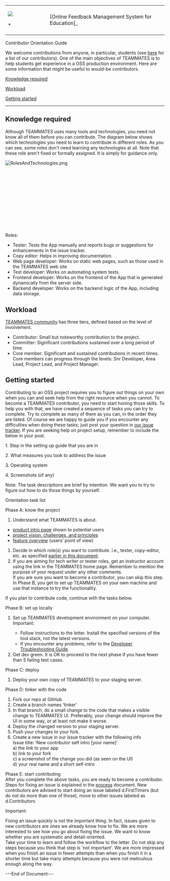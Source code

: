 <span></span>

<a id="t.5621e0664617dbc26979d2bea69c233a4dd3d439"></a><a id="t.0"></a>

<table class="c20">

<tbody>

<tr class="c15">

<td class="c18 c24" colspan="1" rowspan="1">

<span style="overflow: hidden; display: inline-block; margin: 0.00px 0.00px; border: 0.00px solid #000000; transform: rotate(0.00rad) translateZ(0px); -webkit-transform: rotate(0.00rad) translateZ(0px); width: 108.00px; height: 34.00px;">![](https://lh3.googleusercontent.com/3_t_qTGZ6i4RkTsl3w0nI1nemcjq12C3o7K_m4vi02HavW0hRpN5IFPw3waSXng9u_n2z9_rX0u0_0y4ImZUKu95KK5AggDKtwJXW9P9UpyACeJxwHqqLK-F-nnHgHA)</span><span class="c18">*</span>

</td>

<td class="c18 c25" colspan="1" rowspan="1">

<span class="c5 c18 c21">[Online Feedback Management System for Education]</span><span class="c5 c11 c16">_</span>

</td>

</tr>

</tbody>

</table>

<span></span>

<span></span>

<span class="c5 c14">Contributor Orientation Guide</span>

<span></span>

<span>We</span> <span>welcome contributions from anyone, in particular, students (see</span> <span class="c0">[here](https://www.google.com/url?q=http://teammatesv4.appspot.com/about.html&sa=D&ust=1455532227208000&usg=AFQjCNE2HQWbmYPQLZnoH2wMZc-e8uCLyQ)</span><span> for a list of our contributors). One of the main objectives of TEAMMATES is to help students get experience in a OSS production environment. Here are some information that might be useful to would-be contributors.</span>

<span class="c11 c32"></span>

<span class="c0">[Knowledge required](#h.abftcg92xk1k)</span>

<span class="c0">[Workload](#h.8yn20iebwilp)</span>

<span class="c0">[Getting started](#h.4es3v3yquxal)</span>

* * *

<span class="c11 c33"></span>

## <a id="h.abftcg92xk1k"></a><span>Knowledge required</span>

<span>Although TEAMMATES uses many tools and technologies, you need not know all of them before you can contribute. The diagram below shows which technologies you need to learn to contribute in different roles. As you can see, some roles don't need learning any technologies at all. Note that these role aren't fixed or formally assigned. It is simply for guidance only.</span>

<span></span>

<span style="overflow: hidden; display: inline-block; margin: 0.00px 0.00px; border: 0.00px solid #000000; transform: rotate(0.00rad) translateZ(0px); -webkit-transform: rotate(0.00rad) translateZ(0px); width: 624.00px; height: 213.33px;">![RolesAndTechnologies.png](https://lh4.googleusercontent.com/1uUdkzDIhDiARxXnhpzYR5nffDbKNOgUi4DZs13WR6Eb-CPz0JgjbUoFneXB4V3PttO64Vrx1b8VM8YS3Viidk5DnHI0UPeKwGxmyq16Ba-9EnwkIMHyLAFsDIz-LRw-)</span>

<span></span>

<span class="c5">Roles:</span>

<a id="id.49lgk6iu1w59"></a>

*   <span class="c5">Tester:</span><span> Tests the App manually and reports bugs or suggestions for enhancements in the issue tracker.</span>
*   <span class="c5">Copy editor:</span><span> Helps in improving documentation.</span>
*   <span class="c5">Web page developer:</span><span> Works on static web pages, such as those used in the TEAMMATES web site</span>
*   <span class="c5">Test developer:</span><span> Works on automating system tests.</span>
*   <span class="c5">Frontend developer:</span><span> Works on the frontend of the App that is generated dynamically from the server side.</span>
*   <span class="c5">Backend developer:</span><span> Works on the backend logic of the App, including data storage.</span>

## <a id="h.8yn20iebwilp"></a><span>Workload</span>

<span class="c0">[TEAMMATES community](https://www.google.com/url?q=https://teammatesv4.appspot.com/about.html&sa=D&ust=1455532227213000&usg=AFQjCNEKJgEmHIVv5D6jbi9PNlLrShUuIw)</span><span> has three tiers, defined based on the level of involvement.</span>

*   <span class="c5">Contributor:</span> <span>Small but noteworthy contribution to the project.</span>
*   <span class="c5">Committer:</span> <span>Significant contributions sustained over a long period of time.</span>
*   <span class="c5">Core member:</span> <span>Significant and sustained contributions in recent times. Core members can progress through the levels: Snr Developer, Area Lead, Project Lead, and Project Manager.</span>

## <a id="h.4es3v3yquxal"></a><span>Getting started</span>

<span>Contributing to an OSS project requires you to figure out things on your own when you can and seek help from the right resource when you cannot. To become a TEAMMATES contributor, you need to start honing those skills. To help you with that, we have created a sequence of tasks you can try to complete.  Try to complete as many of them as you can, in the order they are listed. Of course we are happy to guide you if you encounter any difficulties when doing these tasks; just post your question in</span> <span class="c0">[our issue tracker](https://www.google.com/url?q=https://github.com/TEAMMATES/teammates/issues&sa=D&ust=1455532227215000&usg=AFQjCNF7Mhua1nOcLtm3qr46Z-NfMz-1oQ)</span><span>. If you are seeking help on project setup, remember to include the below in your post.</span>

<span class="c4">1\. Step in the setting up guide that you are in</span>

<span class="c4">2\. What measures you took to address the issue</span>

<span class="c4">3\. Operating system</span>

<span class="c4">4\. Screenshots (of any)</span>

<span></span>

<span>Note: The task descriptions are brief by intention. We want you to try to figure out how to do those things by yourself.</span>

<span class="c5"></span>

<span class="c5 c22">Orientation task list</span>

<span class="c5"></span>

<span class="c5 c3">Phase A:</span><span class="c3"> know the project</span>

1.  <span>U</span><span>nderstand what TEAMMATES is about.</span>

*   <span class="c0">[product intro page](https://www.google.com/url?q=https://teammatesv4.appspot.com&sa=D&ust=1455532227218000&usg=AFQjCNG86i7fb9zMhFZmA0ZT_GfKXkrLNg)</span><span> shown to potential users</span>
*   <span class="c0">[project vision, challenges, and principles](https://www.google.com/url?q=http://teammatesv4.appspot.com/dev/devman.html%23project&sa=D&ust=1455532227219000&usg=AFQjCNGITS94fuH6N4pV26LHhBA3-vFXsQ)</span>
*   <span class="c0">[feature overview](https://www.google.com/url?q=https://teammatesv4.appspot.com/features.html&sa=D&ust=1455532227219000&usg=AFQjCNFlenuSxIN07Xut1LRYw6844woR4w)</span><span> (users’ point of view)</span>

1.  <span>Decide in which role(s) you want to contribute. i.e.,</span> <span class="c9">tester</span><span>,</span> <span class="c9">copy-editor</span><span>, etc. as specified</span> <span class="c0">[earlier in this document](#id.49lgk6iu1w59)</span><span>.</span>
2.  <span>If you are aiming for</span> <span class="c9">tech writer</span><span> or</span> <span class="c9">tester</span><span> roles, get an instructor account using the link in the TEAMMATES home page. Remember to mention the purpose of your request under</span> <span class="c9">any other comments</span><span>.  
    If you are sure you want to become a contributor, you can skip this step. In Phase B, you get to set up TEAMMATES on your own machine and use that instance to try the functionality.</span>

<span></span>

<span>If you plan to contribute code, continue with the tasks below.</span>

<span></span>

<span class="c5 c3">Phase B:</span><span class="c3"> set up locally</span>

1.  <span>Set up TEAMMATES development environment on your computer.  
    Important:  
    * Follow instructions to the letter.</span> <span class="c12">Install the specified versions of the tool stack, not the latest versions</span><span>.  
    * If you encounter any problems, refer to the</span> <span class="c0">[Developer Troubleshooting Guide](https://www.google.com/url?q=https://docs.google.com/document/d/1_p7WOGryOStPfTGA_ZifE1kVlskb1zfd3HZwc4lE4QQ/pub?embedded%3Dtrue&sa=D&ust=1455532227223000&usg=AFQjCNF8TRM5abhu-9TWsZ1-VjNUAYDbuQ)</span><span>.</span>
2.  <span>Get</span> <span class="c9">dev green</span><span>. It is OK to proceed to the next phase if you have fewer than 5 failing test cases.</span>

<span></span>

<span></span>

<span class="c5 c3">Phase C:</span> <span class="c3">deploy</span>

1.  <span>Deploy your own copy of TEAMMATES to your</span> <span class="c9">staging server</span><span>.</span>

<span class="c5"></span>

<span class="c5 c3">Phase D:</span><span class="c3"> tinker with the code</span>

1.  <span>Fork our repo at GitHub</span>
2.  <span>Create a branch names ‘tinker’</span>
3.  <span>In that branch, d</span><span>o a small change to the code that makes a visible change to TEAMMATES UI. Preferably, your change should improve the UI in some way, or at least not make it worse.</span>
4.  <span>Deploy the changed version to your staging server.</span>
5.  <span>Push your changes to your fork.</span>
6.  <span>Create a new issue in our issue tracker with the following info  
    Issue title: ‘</span><span class="c4">New contributor self intro [your name]</span><span>’    
    </span><span class="c4">a) the link to your app  
    b) link to your fork  
    c) a screenshot of the change you did (as seen on the UI)  
    d) your real name and a short self-intro</span>

<span class="c5"></span>

<span class="c5 c3">Phase E:</span> <span class="c3">start contributing  
</span><span>After you complete the above tasks, you are ready to become a contributor.</span> <span>Steps for fixing an issue is explained in the</span> <span class="c0">[process](https://www.google.com/url?q=https://github.com/TEAMMATES/repo/blob/master/devdocs/process.md&sa=D&ust=1455532227228000&usg=AFQjCNGjGBpjnt8NlAF9m6VnusMyFrXU5A) </span><span>document. New contributors are advised to start doing an issue labeled</span> <span class="c1">d.FirstTimers</span><span> (but do not do more than one of those), move to other issues labeled as</span> <span class="c1">d.Contributors</span><span>  
</span>

<span class="c12">Important:</span>

<span>Fixing an issue quickly is not the important thing. In fact, issues given to new contributors are ones we already know how to fix. We are more interested to see how you go about fixing the issue. We want to know whether you are systematic and detail-oriented.  
Take your time to learn and follow the workflow to the letter. Do not skip any steps because you think that step is 'not important'. We are more impressed when you finish an issue in fewer attempts than when you finish it in a shorter time but take many attempts because you were not meticulous enough along the way.  
</span>

<span></span>

<span></span>

<span>---End of Document---</span>

<span></span>

<span></span>

<span class="c11 c29"></span>